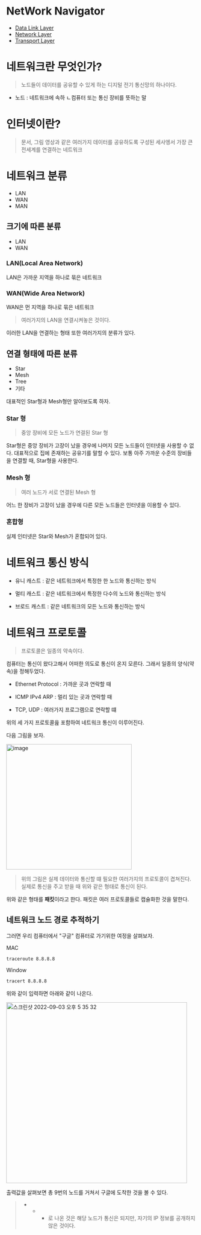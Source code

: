 # NetWork Navigator

* [Data Link Layer](https://github.com/Cha-Young-Ho/TIL/tree/main/CS/Network/Model/DataLink-Layer)
* [Network Layer](https://github.com/Cha-Young-Ho/TIL/tree/main/CS/Network/Model/Network-Layer)
* [Transport Layer](https://github.com/Cha-Young-Ho/TIL/tree/main/CS/Network/Model/Transport-Layer)

# 네트워크란 무엇인가?

> 노드들이 데이터를 공유할 수 있게 하는 디지털 전기 통신망의 하나이다.

* 노드 : 네트워크에 속하 ㄴ컴퓨터 또는 통신 장비를 뜻하는 말

# 인터넷이란?

> 문서, 그림 영상과 같은 여러가지 데이터를 공유하도록 구성된 세사엥서 가장 큰 전세계를 연결하는 네트워크

# 네트워크 분류

* LAN
* WAN
* MAN


## 크기에 따른 분류

* LAN
* WAN

### LAN(Local Area Network)
LAN은 가까운 지역을 하나로 묶은 네트워크

### WAN(Wide Area Network)
WAN은 먼 지역을 하나로 묶은 네트워크

> 여러가지의 LAN을 연결시켜놓은 것이다.

이러한 LAN을 연결하는 형태 또한 여러가지의 분류가 있다.

## 연결 형태에 따른 분류

* Star
* Mesh
* Tree
* 기타

대표적인 Star형과 Mesh형만 알아보도록 하자.

### Star 형

> 중앙 장비에 모든 노드가 연결된 Star 형

Star형은 중앙 장비가 고장이 났을 경우에 나머지 모든 노드들이 인터넷을 사용할 수 없다. 대표적으로 집에 존재하는 공유기를 말할 수 있다.
보통 아주 가까운 수준의 장비들을 연결할 때, Star형을 사용한다.

### Mesh 형

> 여러 노드가 서로 연결된 Mesh 형

어느 한 장비가 고장이 났을 경우에 다른 모든 노드들은 인터넷을 이용할 수 있다.

### 혼합형

실제 인터넷은 Star와 Mesh가 혼합되어 있다.

# 네트워크 통신 방식

* 유니 캐스트 : 같은 네트워크에서 특정한 한 노드와 통신하는 방식

* 멀티 캐스트 : 같은 네트워크에서 특정한 다수의 노드와 통신하는 방식

* 브로드 캐스트 : 같은 네트워크의 모든 노드와 통신하는 방식

# 네트워크 프로토콜

> 프로토콜은 일종의 약속이다.

컴퓨터는 통신이 왔다고해서 어떠한 의도로 통신이 온지 모른다. 그래서 일종의 양식(약속)을 정해두었다.

* Ethernet Protocol : 가까운 곳과 연락할 때

* ICMP IPv4 ARP : 멀리 있는 곳과 연락할 때

* TCP, UDP : 여러가지 프로그램으로 연락할 떄

위의 세 가지 프로토콜읊 포함하여 네트워크 통신이 이루어진다.

다음 그림을 보자.

<img width="333" alt="image" src="https://user-images.githubusercontent.com/79268661/188263206-ec4051a3-cde2-42f4-909a-258a6cad4965.png">


> 위의 그림은 실제 데이터와 통신할 떄 필요한 여러가지의 프로토콜이 겹쳐진다. 실제로 통신을 주고 받을 때 위와 같은 형태로 통신이 된다.

위와 같은 형태를 **패킷**이라고 한다. 패킷은 여러 프로토콜들로 캡슐화한 것을 말한다.

## 네트워크 노드 경로 추적하기

그러면 우리 컴퓨터에서 "구글" 컴퓨터로 가기위한 여정을 살펴보자.

MAC
```bash
traceroute 8.8.8.8
```

Window
```bash
tracert 8.8.8.8
```

위와 같이 입력하면 아래와 같이 나온다.

<img width="480" alt="스크린샷 2022-09-03 오후 5 35 32" src="https://user-images.githubusercontent.com/79268661/188263172-8a534882-cbd5-427c-a4a8-5eb23dacaa23.png">


출력값을 살펴보면 총 9번의 노드를 거쳐서 구글에 도착한 것을 볼 수 있다.

> * * * 로 나온 것은 해당 노드가 통신은 되지만, 자기의 IP 정보를 공개하지 않은 것이다.







